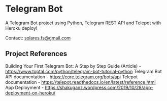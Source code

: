 # Telegram Bot
A Telegram Bot project using Python, Telegram REST API and Telepot with Heroku deploy!

Contact: solares.fs@gmail.com

## Project References
Building Your First Telegram Bot: A Step by Step Guide (Article) - https://www.toptal.com/python/telegram-bot-tutorial-python
Telegram Bot API documentation - https://core.telegram.org/bots/api
Telepot documentation - https://telepot.readthedocs.io/en/latest/reference.html
App Deployment - https://shakuganz.wordpress.com/2019/10/28/app-deployment-on-heroku/


